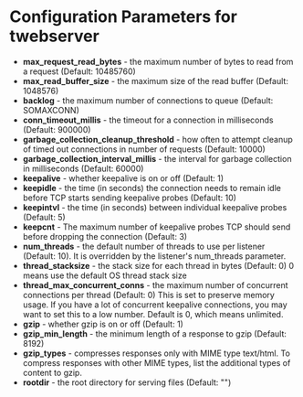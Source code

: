 # Configuration Parameters for twebserver

* **max_request_read_bytes** - the maximum number of bytes to read from a request (Default: 10485760)
* **max_read_buffer_size** - the maximum size of the read buffer (Default: 1048576)
* **backlog** - the maximum number of connections to queue (Default: SOMAXCONN)
* **conn_timeout_millis** - the timeout for a connection in milliseconds (Default: 900000)
* **garbage_collection_cleanup_threshold** - how often to attempt cleanup of timed out connections in number of requests (Default: 10000)
* **garbage_collection_interval_millis** - the interval for garbage collection in milliseconds (Default: 60000)
* **keepalive** - whether keepalive is on or off (Default: 1)
* **keepidle** - the time (in seconds) the connection needs to remain idle before TCP starts sending keepalive probes (Default: 10)
* **keepintvl** - the time (in seconds) between individual keepalive probes (Default: 5)
* **keepcnt** - The maximum number of keepalive probes TCP should send before dropping the connection (Default: 3)
* **num_threads** - the default number of threads to use per listener (Default: 10). It is overridden by the listener's num_threads parameter.
* **thread_stacksize** - the stack size for each thread in bytes (Default: 0) 0 means use the default OS thread stack size
* **thread_max_concurrent_conns** - the maximum number of concurrent connections per thread (Default: 0)
This is set to preserve memory usage.
If you have a lot of concurrent keepalive connections,
you may want to set this to a low number. Default is 0, which means unlimited.
* **gzip** - whether gzip is on or off (Default: 1)
* **gzip_min_length** - the minimum length of a response to gzip (Default: 8192)
* **gzip_types** - compresses responses only with MIME type text/html. To compress responses with other MIME types, list the additional types of content to gzip.
* **rootdir** - the root directory for serving files (Default: "")